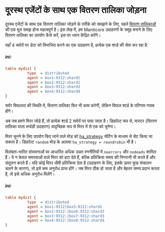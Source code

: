 # दूरस्थ एजेंटों के साथ एक वितरण तालिका जोड़ना

दूरस्थ एजेंटों के साथ एक वितरण तालिका जोड़ने के तरीके को समझने के लिए, पहले [वितरण तालिकाओं](../Creating_a_table/Creating_a_distributed_table/Creating_a_distributed_table.md) की एक मूल समझ होना महत्वपूर्ण है। इस लेख में, हम Manticore उदाहरणों के समूह बनाने के लिए वितरण तालिका का उपयोग कैसे करें, इस पर ध्यान केंद्रित करेंगे।
<!-- example conf dist 1 -->
यहाँ 4 सर्वरों पर डेटा को विभाजित करने का एक उदाहरण है, प्रत्येक एक शार्ड की सेवा कर रहा है:


<!-- intro -->
##### ini:

<!-- request ini -->
```ini
table mydist {
          type  = distributed
          agent = box1:9312:shard1
          agent = box2:9312:shard2
          agent = box3:9312:shard3
          agent = box4:9312:shard4
}
```
<!-- end -->
सर्वर विफलता की स्थिति में, वितरण तालिका फिर भी काम करेगी, लेकिन विफल शार्ड के परिणाम गायब होंगे।

<!-- example conf dist 2 -->
अब जब हमने मिरर जोड़े हैं, तो प्रत्येक शार्ड 2 सर्वरों पर पाया जाता है। डिफ़ॉल्ट रूप से, मास्टर (वितरण तालिका वाला सर्चडी उदाहरण) यादृच्छिक रूप से मिरर में से एक को चुनेगा।

मिरर चुनने के लिए उपयोग किए जाने वाले मोड को [ha_strategy](../Creating_a_cluster/Remote_nodes/Load_balancing.md#ha_strategy) सेटिंग के माध्यम से सेट किया जा सकता है। डिफ़ॉल्ट `random` मोड के अलावा `ha_strategy = roundrobin` भी है।

विलंबता-भारित संभावनाओं पर आधारित अधिक उन्नत रणनीतियों में `noerrors` और `nodeads` शामिल हैं। ये न केवल समस्याओं वाले मिरर को हटा देते हैं, बल्कि प्रतिक्रिया समय की निगरानी भी करते हैं और संतुलन करते हैं। यदि कोई मिरर धीमी प्रतिक्रिया देता है (उदाहरण के लिए, इसके ऊपर कुछ संचालन चलने के कारण), तो इसे कम अनुरोध प्राप्त होंगे। जब मिरर ठीक हो जाता है और बेहतर समय प्रदान करता है, तो इसे अधिक अनुरोध मिलेंगे।

<!-- intro -->
##### ini:

<!-- request ini -->
```ini
table mydist {
          type  = distributed
          agent = box1:9312|box5:9312:shard1
          agent = box2:9312:|box6:9312:shard2
          agent = box3:9312:|box7:9312:shard3
          agent = box4:9312:|box8:9312:shard4
}
```
<!-- end -->

<!-- proofread -->
